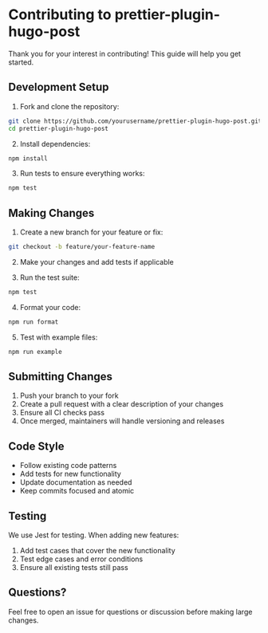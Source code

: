# Contributing to prettier-plugin-hugo-post

Thank you for your interest in contributing! This guide will help you get started.

## Development Setup

1. Fork and clone the repository:
```bash
git clone https://github.com/yourusername/prettier-plugin-hugo-post.git
cd prettier-plugin-hugo-post
```

2. Install dependencies:
```bash
npm install
```

3. Run tests to ensure everything works:
```bash
npm test
```

## Making Changes

1. Create a new branch for your feature or fix:
```bash
git checkout -b feature/your-feature-name
```

2. Make your changes and add tests if applicable

3. Run the test suite:
```bash
npm test
```

4. Format your code:
```bash
npm run format
```

5. Test with example files:
```bash
npm run example
```

## Submitting Changes

1. Push your branch to your fork
2. Create a pull request with a clear description of your changes
3. Ensure all CI checks pass
4. Once merged, maintainers will handle versioning and releases

## Code Style

- Follow existing code patterns
- Add tests for new functionality
- Update documentation as needed
- Keep commits focused and atomic

## Testing

We use Jest for testing. When adding new features:

1. Add test cases that cover the new functionality
2. Test edge cases and error conditions
3. Ensure all existing tests still pass

## Questions?

Feel free to open an issue for questions or discussion before making large changes.